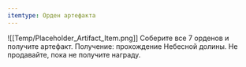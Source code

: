 ```yaml
---
itemtype: Орден артефакта
---
```

![[Temp/Placeholder_Artifact_Item.png]]
Соберите все 7 орденов и получите артефакт.
Получение: прохождение Небесной долины.
Не продавайте, пока не получите награду.
